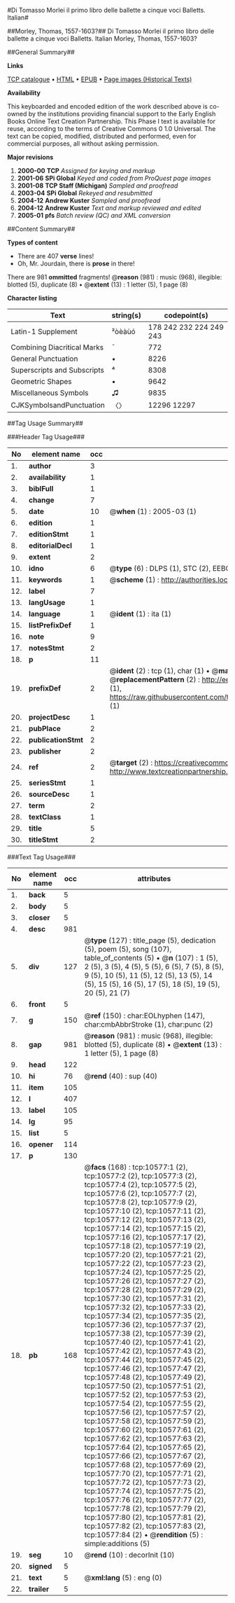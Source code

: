 #Di Tomasso Morlei il primo libro delle ballette a cinque voci Balletts. Italian#

##Morley, Thomas, 1557-1603?##
Di Tomasso Morlei il primo libro delle ballette a cinque voci
Balletts. Italian
Morley, Thomas, 1557-1603?

##General Summary##

**Links**

[TCP catalogue](http://www.ota.ox.ac.uk/tcp/)  • 
[HTML](http://tei.it.ox.ac.uk/tcp/Texts-HTML/free/A07/A07736.html)  • 
[EPUB](http://tei.it.ox.ac.uk/tcp/Texts-EPUB/free/A07/A07736.epub) • 
[Page images (Historical Texts)](https://data.historicaltexts.jisc.ac.uk/view?pubId=eebo-99845663e&pageId=eebo-99845663e-10577-1)

**Availability**

This keyboarded and encoded edition of the
	       work described above is co-owned by the institutions
	       providing financial support to the Early English Books
	       Online Text Creation Partnership. This Phase I text is
	       available for reuse, according to the terms of Creative
	       Commons 0 1.0 Universal. The text can be copied,
	       modified, distributed and performed, even for
	       commercial purposes, all without asking permission.

**Major revisions**

1. __2000-00__ __TCP__ *Assigned for keying and markup*
1. __2001-06__ __SPi Global__ *Keyed and coded from ProQuest page images*
1. __2001-08__ __TCP Staff (Michigan)__ *Sampled and proofread*
1. __2003-04__ __SPi Global__ *Rekeyed and resubmitted*
1. __2004-12__ __Andrew Kuster__ *Sampled and proofread*
1. __2004-12__ __Andrew Kuster__ *Text and markup reviewed and edited*
1. __2005-01__ __pfs__ *Batch review (QC) and XML conversion*

##Content Summary##

**Types of content**

  * There are 407 **verse** lines!
  * Oh, Mr. Jourdain, there is **prose** in there!

There are 981 **ommitted** fragments! 
 @__reason__ (981) : music (968), illegible: blotted (5), duplicate (8)  •  @__extent__ (13) : 1 letter (5), 1 page (8)

**Character listing**


|Text|string(s)|codepoint(s)|
|---|---|---|
|Latin-1 Supplement|²òèàùó|178 242 232 224 249 243|
|Combining             Diacritical Marks|̄|772|
|General Punctuation|•|8226|
|Superscripts             and Subscripts|⁴|8308|
|Geometric Shapes|▪|9642|
|Miscellaneous Symbols|♫|9835|
|CJKSymbolsandPunctuation|〈〉|12296 12297|

##Tag Usage Summary##

###Header Tag Usage###

|No|element name|occ|attributes|
|---|---|---|---|
|1.|__author__|3||
|2.|__availability__|1||
|3.|__biblFull__|1||
|4.|__change__|7||
|5.|__date__|10| @__when__ (1) : 2005-03 (1)|
|6.|__edition__|1||
|7.|__editionStmt__|1||
|8.|__editorialDecl__|1||
|9.|__extent__|2||
|10.|__idno__|6| @__type__ (6) : DLPS (1), STC (2), EEBO-CITATION (1), PROQUEST (1), VID (1)|
|11.|__keywords__|1| @__scheme__ (1) : http://authorities.loc.gov/ (1)|
|12.|__label__|7||
|13.|__langUsage__|1||
|14.|__language__|1| @__ident__ (1) : ita (1)|
|15.|__listPrefixDef__|1||
|16.|__note__|9||
|17.|__notesStmt__|2||
|18.|__p__|11||
|19.|__prefixDef__|2| @__ident__ (2) : tcp (1), char (1)  •  @__matchPattern__ (2) : ([0-9\-]+):([0-9IVX]+) (1), (.+) (1)  •  @__replacementPattern__ (2) : http://eebo.chadwyck.com/downloadtiff?vid=$1&page=$2 (1), https://raw.githubusercontent.com/textcreationpartnership/Texts/master/tcpchars.xml#$1 (1)|
|20.|__projectDesc__|1||
|21.|__pubPlace__|2||
|22.|__publicationStmt__|2||
|23.|__publisher__|2||
|24.|__ref__|2| @__target__ (2) : https://creativecommons.org/publicdomain/zero/1.0/ (1), http://www.textcreationpartnership.org/docs/. (1)|
|25.|__seriesStmt__|1||
|26.|__sourceDesc__|1||
|27.|__term__|2||
|28.|__textClass__|1||
|29.|__title__|5||
|30.|__titleStmt__|2||


###Text Tag Usage###

|No|element name|occ|attributes|
|---|---|---|---|
|1.|__back__|5||
|2.|__body__|5||
|3.|__closer__|5||
|4.|__desc__|981||
|5.|__div__|127| @__type__ (127) : title_page (5), dedication (5), poem (5), song (107), table_of_contents (5)  •  @__n__ (107) : 1 (5), 2 (5), 3 (5), 4 (5), 5 (5), 6 (5), 7 (5), 8 (5), 9 (5), 10 (5), 11 (5), 12 (5), 13 (5), 14 (5), 15 (5), 16 (5), 17 (5), 18 (5), 19 (5), 20 (5), 21 (7)|
|6.|__front__|5||
|7.|__g__|150| @__ref__ (150) : char:EOLhyphen (147), char:cmbAbbrStroke (1), char:punc (2)|
|8.|__gap__|981| @__reason__ (981) : music (968), illegible: blotted (5), duplicate (8)  •  @__extent__ (13) : 1 letter (5), 1 page (8)|
|9.|__head__|122||
|10.|__hi__|76| @__rend__ (40) : sup (40)|
|11.|__item__|105||
|12.|__l__|407||
|13.|__label__|105||
|14.|__lg__|95||
|15.|__list__|5||
|16.|__opener__|114||
|17.|__p__|130||
|18.|__pb__|168| @__facs__ (168) : tcp:10577:1 (2), tcp:10577:2 (2), tcp:10577:3 (2), tcp:10577:4 (2), tcp:10577:5 (2), tcp:10577:6 (2), tcp:10577:7 (2), tcp:10577:8 (2), tcp:10577:9 (2), tcp:10577:10 (2), tcp:10577:11 (2), tcp:10577:12 (2), tcp:10577:13 (2), tcp:10577:14 (2), tcp:10577:15 (2), tcp:10577:16 (2), tcp:10577:17 (2), tcp:10577:18 (2), tcp:10577:19 (2), tcp:10577:20 (2), tcp:10577:21 (2), tcp:10577:22 (2), tcp:10577:23 (2), tcp:10577:24 (2), tcp:10577:25 (2), tcp:10577:26 (2), tcp:10577:27 (2), tcp:10577:28 (2), tcp:10577:29 (2), tcp:10577:30 (2), tcp:10577:31 (2), tcp:10577:32 (2), tcp:10577:33 (2), tcp:10577:34 (2), tcp:10577:35 (2), tcp:10577:36 (2), tcp:10577:37 (2), tcp:10577:38 (2), tcp:10577:39 (2), tcp:10577:40 (2), tcp:10577:41 (2), tcp:10577:42 (2), tcp:10577:43 (2), tcp:10577:44 (2), tcp:10577:45 (2), tcp:10577:46 (2), tcp:10577:47 (2), tcp:10577:48 (2), tcp:10577:49 (2), tcp:10577:50 (2), tcp:10577:51 (2), tcp:10577:52 (2), tcp:10577:53 (2), tcp:10577:54 (2), tcp:10577:55 (2), tcp:10577:56 (2), tcp:10577:57 (2), tcp:10577:58 (2), tcp:10577:59 (2), tcp:10577:60 (2), tcp:10577:61 (2), tcp:10577:62 (2), tcp:10577:63 (2), tcp:10577:64 (2), tcp:10577:65 (2), tcp:10577:66 (2), tcp:10577:67 (2), tcp:10577:68 (2), tcp:10577:69 (2), tcp:10577:70 (2), tcp:10577:71 (2), tcp:10577:72 (2), tcp:10577:73 (2), tcp:10577:74 (2), tcp:10577:75 (2), tcp:10577:76 (2), tcp:10577:77 (2), tcp:10577:78 (2), tcp:10577:79 (2), tcp:10577:80 (2), tcp:10577:81 (2), tcp:10577:82 (2), tcp:10577:83 (2), tcp:10577:84 (2)  •  @__rendition__ (5) : simple:additions (5)|
|19.|__seg__|10| @__rend__ (10) : decorInit (10)|
|20.|__signed__|5||
|21.|__text__|5| @__xml:lang__ (5) : eng (0)|
|22.|__trailer__|5||
